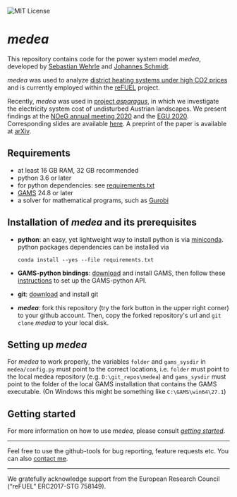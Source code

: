 ![MIT License](https://img.shields.io/badge/license-MIT-green)

_medea_
=======

This repository contains code for the power system model _medea_, developed by 
[Sebastian Wehrle](https://sites.google.com/site/sebwehrle/) and 
[Johannes Schmidt](https://homepage.boku.ac.at/jschmidt/).

_medea_ was used to analyze [district heating systems under high CO2 prices](https://arxiv.org/abs/1810.02109)
and is currently employed within the [reFUEL](https://refuel.world) project.

Recently, _medea_ was used in [project _asparagus_](projects/asparagus), in which we investigate the electricity system
cost of undisturbed Austrian landscapes. We present findings at the
[NOeG annual meeting 2020](https://www.wu.ac.at/economics/ver/noeg-tagung) and the [EGU 2020](https://www.egu2020.eu/).
Corresponding slides are available [here](doc/slides.pdf). A preprint of the paper is available at
[arXiv](https://arxiv.org/abs/2006.08009).
 

Requirements
-------------
* at least 16 GB RAM, 32 GB recommended 
* python 3.6 or later
* for python dependencies: see [requirements.txt](https://github.com/inwe-boku/medea/blob/master/requirements.txt)
* [GAMS](https://www.gams.com/) 24.8 or later
* a solver for mathematical programs, such as [Gurobi](http://www.gurobi.com/)


Installation of _medea_ and its prerequisites
------------
* **python**: an easy, yet lightweight way to install python is via [miniconda](https://conda.io/miniconda.html).
python packages dependencies can be installed via 
    ```
    conda install --yes --file requirements.txt
    ``` 
* **GAMS-python bindings**: [download](https://www.gams.com/download/) and install GAMS, then follow these 
[instructions](https://www.gams.com/latest/docs/API_PY_TUTORIAL.html) to set up the GAMS-python API.

* **git**: [download](https://git-scm.com/downloads) and install git

* **_medea_**: fork this repository (try the fork button in the upper right corner) to your github account. Then, copy 
the forked repository's url and `git clone` _medea_ to your local disk.

## Setting up _medea_ ##
For _medea_ to work properly, the variables `folder` and `gams_sysdir` in `medea/config.py` must point to the correct 
locations, i.e. `folder` must point to the local medea repository (e.g. `D:\git_repos\medea`) and `gams_sysdir` must 
point to the folder of the local GAMS installation that contains the GAMS executable. (On Windows this might be
something like `C:\GAMS\win64\27.1`)

## Getting started ##

For more information on how to use _medea_, please consult
[_getting started_](https://github.com/inwe-boku/medea/blob/master/doc/getting_started.md).

------- 
Feel free to use the github-tools for bug reporting, feature requests etc. You can also
[contact me](mailto:sebastian.wehrle@boku.ac.at).

------
We gratefully acknowledge support from the European Research Council (“reFUEL” ERC2017-STG 758149).